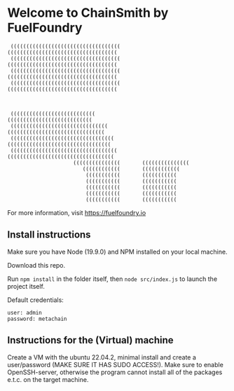 # Welcome to ChainSmith by FuelFoundry

```
 (((((((((((((((((((((((((((((((((((       (((((((((((((((((((((((((((((((((((   
 (((((((((((((((((((((((((((((((((((       (((((((((((((((((((((((((((((((((((  
 (((((((((((((((((((((((((((((((((((       (((((((((((((((((((((((((((((((((((  
 (((((((((((((((((((((((((((((((((((       (((((((((((((((((((((((((((((((((((  
  
  
  
 (((((((((((((((((((((((((((                       (((((((((((((((((((((((((((  
 (((((((((((((((((((((((((((((((               (((((((((((((((((((((((((((((((  
 (((((((((((((((((((((((((((((((((           (((((((((((((((((((((((((((((((((  
 ((((((((((((((((((((((((((((((((((         ((((((((((((((((((((((((((((((((((  
                     (((((((((((((((       (((((((((((((((  
                        ((((((((((((       ((((((((((((  
                         (((((((((((       (((((((((((  
                         (((((((((((       (((((((((((  
                         (((((((((((       (((((((((((  
                         (((((((((((       (((((((((((  
                         (((((((((((       (((((((((((  
```
For more information, visit https://fuelfoundry.io  

## Install instructions

Make sure you have Node (19.9.0) and NPM installed on your local machine.

Download this repo. 

Run `npm install` in the folder itself, then `node src/index.js` to launch the project itself.

Default credentials:
```
user: admin
password: metachain
``` 

## Instructions for the (Virtual) machine

Create a VM with the ubuntu 22.04.2, minimal install and create a user/password (MAKE SURE IT HAS SUDO ACCESS!). Make sure to enable OpenSSH-server, otherwise the program cannot install all of the packages e.t.c. on the target machine. 
